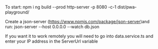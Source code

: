 To start:
npm i
ng build --prod
http-server -p 8080 -c-1 dist/pwa-playground/

Create a json-server (https://www.npmjs.com/package/json-server)and run:
json-server --host 0.0.0.0 --watch db.json

If you want it to work remotely you will need to go into data.service.ts and enter your IP address in the ServerUrl variable
